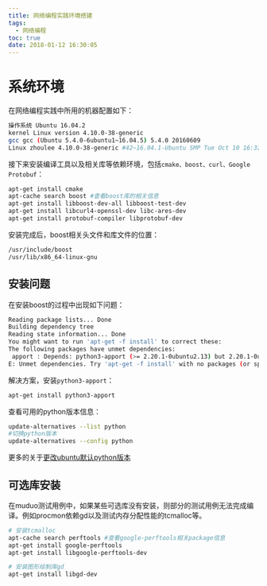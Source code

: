 ```yaml
---
title: 网络编程实践环境搭建
tags:
  - 网络编程
toc: true
date: 2018-01-12 16:30:05
---
```

# 系统环境
在网络编程实践中所用的机器配置如下：
``` bash
操作系统 Ubuntu 16.04.2
kernel Linux version 4.10.0-38-generic
gcc gcc (Ubuntu 5.4.0-6ubuntu1~16.04.5) 5.4.0 20160609
Linux zhoulee 4.10.0-38-generic #42~16.04.1-Ubuntu SMP Tue Oct 10 16:32:20 UTC 2017 x86_64 x86_64 x86_64 GNU/Linux
```
接下来安装编译工具以及相关库等依赖环境，包括`cmake、boost、curl、Google Protobuf`：
``` bash
apt-get install cmake
apt-cache search boost #查看boost库的相关信息
apt-get install libboost-dev-all libboost-test-dev
apt-get install libcurl4-openssl-dev libc-ares-dev
apt-get install protobuf-compiler libprotobuf-dev
```
安装完成后，boost相关头文件和库文件的位置：
``` bash
/usr/include/boost
/usr/lib/x86_64-linux-gnu
```
<!--more-->
## 安装问题
在安装boost的过程中出现如下问题：
``` bash
Reading package lists... Done
Building dependency tree       
Reading state information... Done
You might want to run 'apt-get -f install' to correct these:
The following packages have unmet dependencies:
 apport : Depends: python3-apport (>= 2.20.1-0ubuntu2.13) but 2.20.1-0ubuntu2.12 is to be installed
E: Unmet dependencies. Try 'apt-get -f install' with no packages (or specify a solution).
```
解决方案，安装`python3-apport`：
``` bash
apt-get install python3-apport
```
查看可用的python版本信息：
``` bash
update-alternatives --list python
#切换python版本
update-alternatives --config python
```
更多的关于[更改ubuntu默认python版本](http://blog.csdn.net/fang_chuan/article/details/60958329)

## 可选库安装
在muduo测试用例中，如果某些可选库没有安装，则部分的测试用例无法完成编译。例如procmon依赖gd以及测试内存分配性能的tcmalloc等。
``` bash
# 安装tcmalloc
apt-cache search perftools #查看google-perftools相关package信息
apt-get install google-perftools
apt-get install libgoogle-perftools-dev

# 安装图形绘制库gd
apt-get install libgd-dev
```
